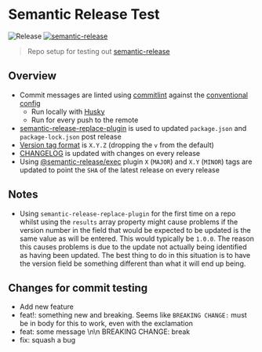 # Semantic Release Test

![Release](https://github.com/st3v3nhunt/semantic-release-test/workflows/Release/badge.svg)
[![semantic-release](https://img.shields.io/badge/%20%20%F0%9F%93%A6%F0%9F%9A%80-semantic--release-e10079.svg)](https://github.com/semantic-release/semantic-release)

> Repo setup for testing out [semantic-release](https://github.com/semantic-release/semantic-release)

## Overview

* Commit messages are linted using
  [commitlint](https://github.com/conventional-changelog/commitlint/tree/master/@commitlint/cli)
  against the
  [conventional config](https://www.npmjs.com/package/@commitlint/config-conventional)
  * Run locally with [Husky](https://www.npmjs.com/package/husky)
  * Run for every push to the remote
* [semantic-release-replace-plugin](https://github.com/google/semantic-release-replace-plugin)
  is used to updated `package.json` and `package-lock.json` post release
* [Version tag format](https://semantic-release.gitbook.io/semantic-release/usage/configuration#tagformat)
  is `X.Y.Z` (dropping the `v` from the default)
* [CHANGELOG](CHANGELOG.md) is updated with changes on every release
* Using [@semantic-release/exec](https://github.com/semantic-release/exec)
  plugin `X` (`MAJOR`) and `X.Y` (`MINOR`) tags are updated to point the `SHA`
  of the latest release on every release

## Notes

* Using `semantic-release-replace-plugin` for the first time on a repo whilst
  using the `results` array property might cause problems if the version number
  in the field that would be expected to be updated is the same value as will
  be entered. This would typically be `1.0.0`. The reason this causes problems
  is due to the update not actually being identified as having been updated.
  The best thing to do in this situation is to have the version field be
  something different than what it will end up being.

## Changes for commit testing

* Add new feature
* feat!: something new and breaking. Seems like `BREAKING CHANGE:` must be in
  body for this to work, even with the exclamation
* feat: some message \n\n BREAKING CHANGE: break
* fix: squash a bug
